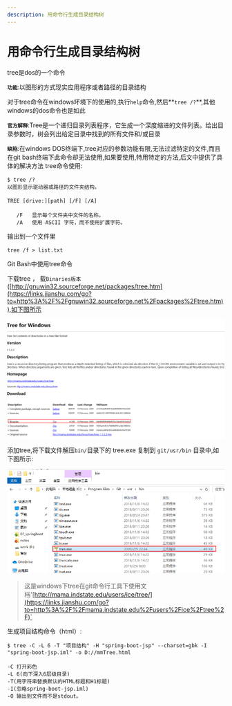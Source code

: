 ```yaml
---
description: 用命令行生成目录结构树
---
```


# 用命令行生成目录结构树

 tree是dos的一个命令 

**`功能`**:以图形的方式现实应用程序或者路径的目录结构

对于tree命令在windows坏境下的使用的,执行`help`命令,然后**`tree /?`**,其他windows的dos命令也是如此

**`官方解释`**:Tree是一个递归目录列表程序，它生成一个深度缩进的文件列表。给出目录参数时，树会列出给定目录中找到的所有文件和/或目录

**`缺陷`**:在windows DOS终端下,tree对应的参数功能有限,无法过滤特定的文件,而且在git bash终端下此命令却无法使用,如果要使用,特用特定的方法,后文中提供了具体的解决方法
 tree命令使用:

```
$ tree /?
以图形显示驱动器或路径的文件夹结构。

TREE [drive:][path] [/F] [/A]

   /F   显示每个文件夹中文件的名称。
   /A   使用 ASCII 字符，而不使用扩展字符。

```

输出到一个文件里

```
tree /f > list.txt
```



Git Bash中使用tree命令

 下载tree ， 载`Binaries版本`([http://gnuwin32.sourceforge.net/packages/tree.htm](https://links.jianshu.com/go?to=http%3A%2F%2Fgnuwin32.sourceforge.net%2Fpackages%2Ftree.htm)),如下图所示

<img src="../screenshot/tool/01_tool.png" style="zoom:80%">

 添加tree,将下载文件解压`bin/`目录下的 tree.exe 复制到 `git/usr/bin` 目录中,如下图所示: 

<img src="../screenshot/tool/02_tool.png" style="zoom:80%">

> 这是windows下tree在git命令行工具下使用文档'[http://mama.indstate.edu/users/ice/tree/](https://links.jianshu.com/go?to=http%3A%2F%2Fmama.indstate.edu%2Fusers%2Fice%2Ftree%2F)`



生成项目结构命令（html）:

```
$ tree -C -L 6 -T "项目结构" -H "spring-boot-jsp" --charset=gbk -I "spring-boot-jsp.iml" -o D://mmTree.html

-C 打开彩色
-L 6(向下深入6层级目录)
-T(用字符串替换默认的HTML标题和H1标题)
-I(忽略spring-boot-jsp.iml)
-O 输出到文件而不是stdout。
```

